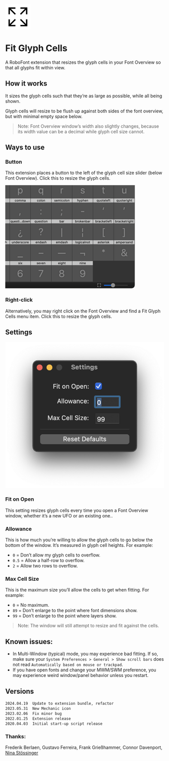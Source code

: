 <img src="../resources/mechanic_icon.png"  width="80">

# Fit Glyph Cells

A RoboFont extension that resizes the glyph cells in your Font Overview so that all glyphs fit within view. 

## How it works

It sizes the glyph cells such that they’re as large as possible, while all being shown.

Glyph cells will resize to be flush up against both sides of the font overview, but with minimal empty space below.

> Note: Font Overview window’s width also slightly changes, because its width value can be a decimal while glyph cell size cannot.

## Ways to use

### Button

This extension places a button to the left of the glyph cell size slider (below Font Overview). Click this to resize the glyph cells.

![](./../resources/demo.png)

### Right-click

Alternatively, you may right click on the Font Overview and find a Fit Glyph Cells menu item. Click this to resize the glyph cells.

## Settings



![](./../resources/settings.png)

### Fit on Open

This setting resizes glyph cells every time you open a Font Overview window, whether it’s a new UFO or an existing one..

### Allowance

This is how much you’re willing to allow the glyph cells to go below the bottom of the window. It’s measured in glyph cell heights. For example:

* `0` = Don’t allow my glyph cells to overflow.
* `0.5` = Allow a half-row to overflow.
* `2` = Allow two rows to overflow.

### Max Cell Size

This is the maximum size you’ll allow the cells to get when fitting. For example:

* `0` = No maximum.
* `89` = Don’t enlarge to the point where font dimensions show.
* `99` = Don’t enlarge to the point where layers show.

> Note: The window will still attempt to resize and fit against the cells.



## Known issues:

* In Multi-Window (typical) mode, you may experience bad fitting. If so, make sure your `System Preferences > General > Show scroll bars` does not read `Automatically based on mouse or trackpad`.
* If you have open fonts and change your MWM/SWM preference, you may experience weird window/panel behavior unless you restart.


## Versions

```
2024.04.19  Update to extension bundle, refactor
2023.05.31  New Mechanic icon
2023.02.06  Fix minor bug
2022.01.25  Extension release
2020.04.03  Initial start-up script release
```	


### Thanks:

Frederik Berlaen, Gustavo Ferreira, Frank Grießhammer, Connor Davenport, [Nina Stössinger](https://github.com/ninastoessinger/Suffixer/blob/8c8ace0c31acebf4054847903a3af5925f3bd669/Suffixer.roboFontExt/lib/suffixer.py#L19)

